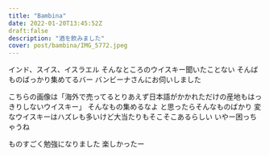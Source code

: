```yaml
---
title: "Bambina"
date: 2022-01-20T13:45:52Z
draft:false
description: "酒を飲みました"
cover: post/bambina/IMG_5772.jpeg
---
```


インド、スイス、イスラエル
そんなところのウイスキー聞いたことない
そんばものばっかり集めてるバー
バンビーナさんにお伺いしました

こちらの画像は「海外で売ってるとりあえず日本語がかかれただけの産地もはっきりしないウイスキー」
そんなもの集めるなよ
と思ったらそんなものばかり
変なウイスキーはハズレも多いけど大当たりもそこそこあるらしい
いやー困っちゃうね

ものすごく勉強になりました
楽しかったー
